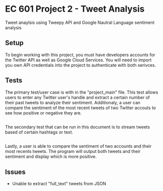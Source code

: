 # EC 601 Project 2 - Tweet Analysis
Tweet anaylsis using Tweepy API and Google Nautral Language sentiment analysis
## Setup
To begin working with this project, you must have developers accounts for the Twitter API as well as Google Cloud Services. You will need to import you own API credentials into the project to authenticate with both serivces.
## Tests
The primary test/user case is with in the "project_main" file. This test allows users to enter any Twitter user's handle and extract a certain number of their past tweets to analyze their sentiment. Additionaly, a user can compare the sentiment of the most recent tweets of two Twitter accouts to see how positive or negative they are.
##
The secondary test that can be run in this document is to stream tweets based of certain hashtags or text.
##
Lastly, a user is able to compare the sentiment of two accounts and their most recents tweets. The program will output both tweets and their sentiment and display which is more positive.
## Issues
* Unable to extract "full_text" tweets from JSON